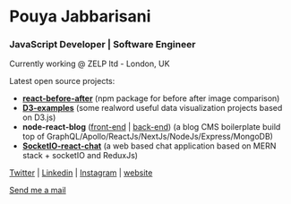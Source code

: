 # Pouya Jabbarisani
### JavaScript Developer | Software Engineer
Currently working @ ZELP ltd - London, UK


Latest open source projects:

 - [**react-before-after**](https://github.com/pouyajabbarisani/react-before-after) (npm package for before after image comparison)
 - [**D3-examples**](https://github.com/pouyajabbarisani/d3-examples) (some realword useful data visualization projects based on D3.js)
 - **node-react-blog** ([front-end](https://github.com/pouyajabbarisani/node-react-blog-frontend) | [back-end](https://github.com/pouyajabbarisani/node-react-blog-backend)) (a blog CMS boilerplate build top of GraphQL/Apollo/ReactJs/NextJs/NodeJs/Express/MongoDB)
 - [**SocketIO-react-chat**](https://github.com/pouyajabbarisani/SocketIO-React-Chat) (a web based chat application based on MERN stack + socketIO and ReduxJs)


[Twitter](https://twitter.com/PouyaJabbari) | [Linkedin](https://www.linkedin.com/in/pouyajabbarisani/) | [Instagram](https://www.instagram.com/pouyajabbarisani/) | [website](http://pouyajabbarisani.com/)

[Send me a mail](mailto:pouyajabbarisani@gmail.com)
